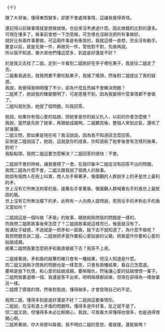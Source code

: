 《十》  
  
跟了大哥後，懂得東西變多，卻更不會處理事情，這讓我覺得奇怪。  
  
還記得以前做事情就是想做就做，也從來沒考慮過什麼。因此做錯的比對的還多。  
可現在懂多了，做事前會想一下怎麼做，可怎樣也沒辦法把所有事做好。  
就好比有兩件事要做，可這兩件事是有衝突的，我就這樣一直想，完全沒有動手。  
要是以前，就是先做一件，再做另一件，管他對不對，先做再說。  
所以我不知道，像大哥他們懂這麼多，到底是好還是不好？  
  
於是我又去找了二姐，走到一半看到二姐剛好在亭子裡吃果子，我就往二姐走了去。  
二姐看我過去，就我問要不要吃點果子，我搖了搖頭，然後對二姐提出了我的疑惑。  
我說，我覺得我明明懂了不少，卻為什麼反而越不會解決問題？  
二姐笑了，她說我的確變聰明了，可是感覺不到，因為我變得什麼事情都不會做了。  
二姐叫我別急，她提了個問題，叫我回答。  
  
她說，如果你有個心愛的姑娘，但她爹是你的殺父仇人，以前的你會怎麼做？  
我說，當然是先砍了她爹，再跟她成親啊。二姐聽完後，整個人笑到岔氣，還咳了好幾聲。  
二姐又問，那如果是現在呢？我沒說話，因為我不知道該怎麼回答。  
反倒是二姐說話了，她說，這就是你的成長，你知道殺了她爹後會有怎樣的後果，對吧？  
我點點頭，我問二姐這要怎麼解決？二姐回答的很快：不會。  
  
二姐說不會的時候，讓我傻楞了一會，在我印象中二姐從沒有回答不出的問題。  
我問二姐為什麼不會，二姐又跟我說了個商人的故事。  
她說有個商人在街上叫賣，商人左手舉著矛，像圍觀的人群說手上的矛是世上最利的矛。  
世上沒有它所無法刺穿的盾，接著右手拿著盾，像圍觀人群喊著右手的盾世上最堅固的盾。  
世上沒有它所無法檔下的矛，此時有一人向商人提問說，若用左手的矛刺右手的盾又當如何？  
  
二姐說這是一個叫做「矛盾」的故事，跟她剛剛問我的問題是一樣的。  
而我問二姐那故事後來怎麼了？二姐說故事就這樣而已，後面就沒有了。  
我滿肚子疑惑，不過就是一把矛和一面盾，敲下去不就知道了，為什麼不做呢？  
我把問題告訴二姐，二姐說把矛當作要殺心愛姑娘的父親，把盾當作你要和心愛的姑娘成親。  
接著二姐問我要怎麼把矛和盾直接敲下去？我答不上來。  
  
二姐接著說，矛和盾的敲擊的確只會有一種結果，但沒人知道是什麼。  
而二姐又說剛才問我的問題也是一樣意思，只會有兩種結果，看自己怎麼選。  
要嘛是放下仇恨，和心愛的姑娘成親，要嘛報仇，然後讓心愛的姑娘憎恨一輩子。  
二姐問我要選哪一個，我還是答不出來，明明兩樣都該做，但現在卻得為一樣放棄另一樣。  
二姐摸了摸我的頭，然後對我說，懂得越多，才會發現自己的不足。  
  
我問二姐，懂得多到底是好還是不好？二姐說這要看情形。  
二姐說，在沒有遇上矛盾的問題時，懂得多是件好事，反之就不是了。  
但二姐又說，但懂得多未必比較開心，我說，可我看大哥懂得也很多，也是過得很開心啊。  
二姐笑著說，你大哥那叫裝傻。我不明白二姐的意思，傻就傻，還能裝嗎？  
